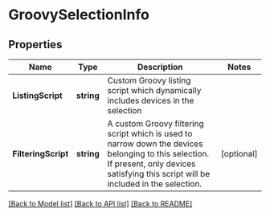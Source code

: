 # GroovySelectionInfo

## Properties

Name | Type | Description | Notes
------------ | ------------- | ------------- | -------------
**ListingScript** | **string** | Custom Groovy listing script which dynamically includes devices in the selection | 
**FilteringScript** | **string** | A custom Groovy filtering script which is used to narrow down the devices belonging to this selection. If present, only devices satisfying this script will be included in the selection. | [optional] 

[[Back to Model list]](../README.md#documentation-for-models) [[Back to API list]](../README.md#documentation-for-api-endpoints) [[Back to README]](../README.md)


